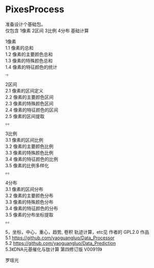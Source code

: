 # PixesProcess             
准备设计个基础包。             
仅包含 1像素 2区间 3比例 4分布 基础计算             
             
1像素              
1.1 像素的总和             
1.2 像素的主要颜色总和             
1.3 像素的特殊颜色总和             
1.4 像素的特征颜色的统计             
.。             
             
2区间              
2.1 像素的区间定义             
2.2 像素的主要颜色区间             
2.3 像素的特殊颜色区间             
2.4 像素的特征颜色的区间             
2.5 像素的区间提取             
。。             
             
3比例              
3.1 像素的区间比例             
3.2 像素的主要颜色比例             
3.3 像素的特殊颜色比例             
3.4 像素的特征颜色的比例             
3.5 像素的比例多样化             
。。             
             
4分布             
3.1 像素的区间分布             
3.2 像素的主要颜色分布             
3.3 像素的特殊颜色分布             
3.4 像素的特征颜色的分布             
3.5 像素的分布坐标提取             
。。             
             
5，坐标，中心，重心，趋势, 卷积 轨迹计算，etc见 作者的 GPL2.0 作品             
5.1 https://github.com/yaoguangluo/Data_Processor             
5.2 https://github.com/yaoguangluo/Data_Prediction             
5.3《DNA元基催化与肽计算 第四修订版 V00919》             
             
罗瑶光             
